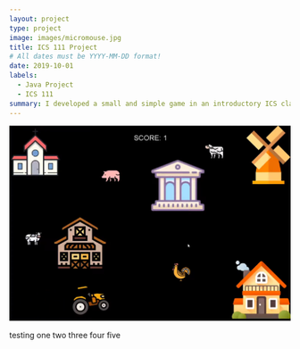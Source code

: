 ```yaml
---
layout: project
type: project
image: images/micromouse.jpg
title: ICS 111 Project
# All dates must be YYYY-MM-DD format!
date: 2019-10-01
labels:
  - Java Project
  - ICS 111
summary: I developed a small and simple game in an introductory ICS class.
---
```


<div class="ui small rounded images">
  <img class="ui image" src="../images/ics111.PNG">
</div>

testing one two three four five




